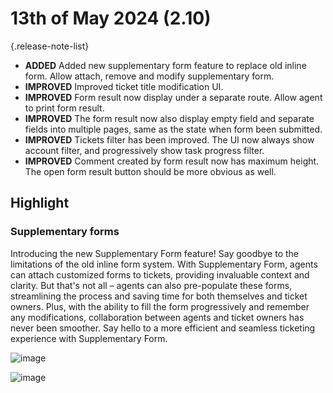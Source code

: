 # 13th of May 2024 (2.10)
{.release-note-list}
- **ADDED** Added new supplementary form feature to replace old inline form. Allow attach, remove and modify supplementary form.
- **IMPROVED** Improved ticket title modification UI.
- **IMPROVED** Form result now display under a separate route. Allow agent to print form result.
- **IMPROVED** The form result now also display empty field and separate fields into multiple pages, same as the state when form been submitted.
- **IMPROVED** Tickets filter has been improved. The UI now always show account filter, and progressively show task progress filter.
- **IMPROVED** Comment created by form result now has maximum height. The open form result button should be more obvious as well.

## Highlight

### Supplementary forms
Introducing the new Supplementary Form feature! Say goodbye to the limitations of the old inline form system. With Supplementary Form, agents can attach customized forms to tickets, providing invaluable context and clarity. But that's not all – agents can also pre-populate these forms, streamlining the process and saving time for both themselves and ticket owners. Plus, with the ability to fill the form progressively and remember any modifications, collaboration between agents and ticket owners has never been smoother. Say hello to a more efficient and seamless ticketing experience with Supplementary Form.

![image](https://github.com/DeskDirector/docs/assets/1712143/894cbe02-e115-4b58-99c8-28ff0f1b814b)

![image](https://github.com/DeskDirector/docs/assets/1712143/79334e8d-0c94-4c11-8e7f-7efe87f6572b)
